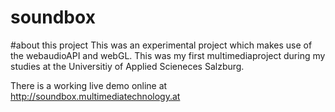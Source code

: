 soundbox
========

#about this project
This was an experimental project which makes use of the webaudioAPI and webGL. This was my first multimediaproject during my studies at the Universitiy of Applied Scieneces Salzburg.

There is a working live demo online at http://soundbox.multimediatechnology.at


